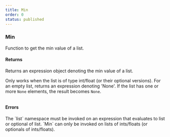 ```yaml
---
title: Min
order: 0
status: published
---
```


### Min

Function to get the min value of a list.

#### Returns
<Expandable type="Expr">
Returns an expression object denoting the min value of a list.

Only works when the list is of type int/float (or their optional versions). For
an empty list, returns an expression denoting 'None'. If the list has one or more
`None` elements, the result becomes `None`.

</Expandable>
<pre snippet="api-reference/expressions/list#min"
    status="success" message="Taking the minimum value of a list">
</pre>


#### Errors
<Expandable title="Use of invalid types">
The `list` namespace must be invoked on an expression that evaluates to list
or optional of list. `Min` can only be invoked on lists of ints/floats (or 
optionals of ints/floats).
</Expandable>